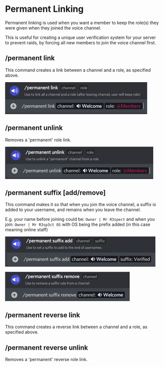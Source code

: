 # Permanent Linking

Permanent linking is used when you want a member to keep the role(s) they were given when they joined the voice channel.

This is useful for creating a unique user verification system for your server to prevent raids, by forcing all new members to join the voice channel first.

## /permanent link

This command creates a link between a channel and a role, as specified above.

![](<../../.gitbook/assets/image (50).png>)

## /permanent unlink

Removes a 'permanent' role link.

![](<../../.gitbook/assets/image (69).png>)

## /permanent suffix \[add/remove]

This command makes it so that when you join the voice channel, a suffix is added to your username, and remains when you leave the channel.

E.g. your name before joining could be: `Owner | Mr R3spect` and when you join: `Owner | Mr R3sp3ct OS` with OS being the prefix added (in this case meaning online staff)

![](<../../.gitbook/assets/image (59).png>)

![](<../../.gitbook/assets/image (66).png>)

## /permanent reverse link

This command creates a reverse link between a channel and a role, as specified above.

## /permanent reverse unlink

Removes a 'permanent' reverse role link.
